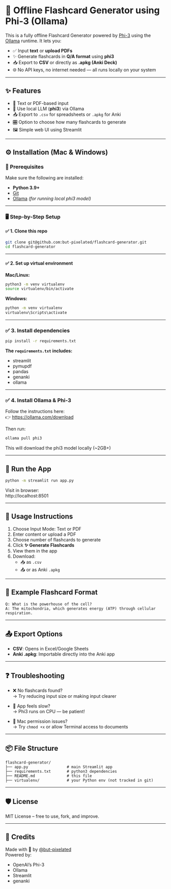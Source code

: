 # 🧠 Offline Flashcard Generator using Phi-3 (Ollama)

This is a fully offline Flashcard Generator powered by [Phi-3](https://ollama.com/library/phi3) using the [Ollama](https://ollama.com) runtime. It lets you:

- ✅ Input **text** or **upload PDFs**
- ✨ Generate flashcards in **Q/A format** using **phi3**
- 📥 Export to **CSV** or directly as **.apkg (Anki Deck)**
- 🌐 No API keys, no internet needed — all runs locally on your system

---

## ✨ Features

- 💬 Text or PDF-based input  
- 🔁 Use local LLM (**phi3**) via Ollama  
- 📤 Export to `.csv` for spreadsheets or `.apkg` for Anki  
- 🎛️ Option to choose how many flashcards to generate  
- 🖼️ Simple web UI using Streamlit  

---

## ⚙️ Installation (Mac & Windows)

### 🔧 Prerequisites

Make sure the following are installed:

- **Python 3.9+**  
- [Git](https://git-scm.com/downloads)  
- [Ollama](https://ollama.com) *(for running local phi3 model)*  

---

### 🖥️ Step-by-Step Setup

#### ✅ 1. Clone this repo

```bash
git clone git@github.com:but-pixelated/flashcard-generator.git
cd flashcard-generator
```

---

#### ✅ 2. Set up virtual environment

**Mac/Linux:**

```bash
python3 -m venv virtualenv
source virtualenv/bin/activate
```

**Windows:**

```bash
python -m venv virtualenv
virtualenv\Scripts\activate
```

---

### ✅ 3. Install dependencies

```bash
pip install -r requirements.txt
```

**The `requirements.txt` includes:**

- streamlit  
- pymupdf  
- pandas  
- genanki  
- ollama  

---

### ✅ 4. Install Ollama & Phi-3

Follow the instructions here:  
👉 https://ollama.com/download

Then run:

```bash
ollama pull phi3
```

This will download the phi3 model locally (~2GB+)

---

## 🚀 Run the App

```bash
python -m streamlit run app.py
```

Visit in browser:  
http://localhost:8501

---

## 🧪 Usage Instructions

1. Choose Input Mode: Text or PDF  
2. Enter content or upload a PDF  
3. Choose number of flashcards to generate  
4. Click **✨ Generate Flashcards**  
5. View them in the app  
6. Download:
   - 📥 as `.csv`  
   - 📤 or as Anki `.apkg`  

---

## 🧠 Example Flashcard Format

```
Q: What is the powerhouse of the cell?  
A: The mitochondria, which generates energy (ATP) through cellular respiration.
```

---

## 📤 Export Options

- **CSV**: Opens in Excel/Google Sheets  
- **Anki .apkg**: Importable directly into the Anki app  

---

## ❓ Troubleshooting

- ❌ No flashcards found?  
  → Try reducing input size or making input clearer  

- 🐌 App feels slow?  
  → Phi3 runs on CPU — be patient!  

- 🐛 Mac permission issues?  
  → Try `chmod +x` or allow Terminal access to documents  

---

## 📦 File Structure

```
flashcard-generator/
├── app.py                 # main Streamlit app  
├── requirements.txt       # python3 dependencies  
├── README.md              # this file  
├── virtualenv/            # your Python env (not tracked in git)  
```

---

## 🛡️ License

MIT License – free to use, fork, and improve.

---

## 🙌 Credits

Made with 💙 by [@but-pixelated](https://github.com/but-pixelated)  
Powered by:

- OpenAI’s Phi-3  
- Ollama  
- Streamlit  
- genanki
